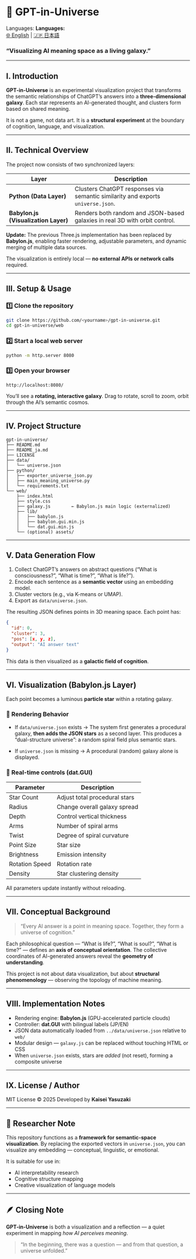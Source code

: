 # 🌌 GPT-in-Universe

Languages:
**Languages:**  
[🌐 English](README.md) | [🇯🇵 日本語](web/README_jp.md)

### “Visualizing AI meaning space as a living galaxy.”

---

## I. Introduction

**GPT-in-Universe** is an experimental visualization project that transforms
the semantic relationships of ChatGPT’s answers into a **three-dimensional galaxy**.
Each star represents an AI-generated thought, and clusters form based on shared meaning.

It is not a game, not data art.
It is a **structural experiment** at the boundary of cognition, language, and visualization.

---

## II. Technical Overview

The project now consists of two synchronized layers:

| Layer                                | Description                                                                     |
| ------------------------------------ | ------------------------------------------------------------------------------- |
| **Python (Data Layer)**              | Clusters ChatGPT responses via semantic similarity and exports `universe.json`. |
| **Babylon.js (Visualization Layer)** | Renders both random and JSON-based galaxies in real 3D with orbit control.      |

**Update:**
The previous Three.js implementation has been replaced by **Babylon.js**,
enabling faster rendering, adjustable parameters, and dynamic merging of multiple data sources.

The visualization is entirely local — **no external APIs or network calls** required.

---

## III. Setup & Usage

### 1️⃣ Clone the repository

```bash
git clone https://github.com/<yourname>/gpt-in-universe.git
cd gpt-in-universe/web
```

### 2️⃣ Start a local web server

```bash
python -m http.server 8080
```

### 3️⃣ Open your browser

```
http://localhost:8080/
```

You’ll see a **rotating, interactive galaxy**.
Drag to rotate, scroll to zoom, orbit through the AI’s semantic cosmos.

---

## IV. Project Structure

```
gpt-in-universe/
├── README.md
├── README_ja.md
├── LICENSE
├── data/
│   └── universe.json
├── python/
│   ├── exporter_universe_json.py
│   ├── main_meaning_universe.py
│   └── requirements.txt
└── web/
    ├── index.html
    ├── style.css
    ├── galaxy.js        ← Babylon.js main logic (externalized)
    ├── lib/
    │   ├── babylon.js
    │   ├── babylon.gui.min.js
    │   └── dat.gui.min.js
    └── (optional) assets/
```

---

## V. Data Generation Flow

1. Collect ChatGPT’s answers on abstract questions
   (“What is consciousness?”, “What is time?”, “What is life?”).
2. Encode each sentence as a **semantic vector** using an embedding model.
3. Cluster vectors (e.g., via K-means or UMAP).
4. Export as `data/universe.json`.

The resulting JSON defines points in 3D meaning space.
Each point has:

```json
{
  "id": 0,
  "cluster": 3,
  "pos": [x, y, z],
  "output": "AI answer text"
}
```

This data is then visualized as a **galactic field of cognition**.

---

## VI. Visualization (Babylon.js Layer)

Each point becomes a luminous **particle star** within a rotating galaxy.

### 🔹 Rendering Behavior

* If `data/universe.json` exists →
  The system first generates a procedural galaxy, **then adds the JSON stars** as a second layer.
  This produces a “dual-structure universe”: a random spiral field plus semantic stars.

* If `universe.json` is missing →
  A procedural (random) galaxy alone is displayed.

### 🔹 Real-time controls (dat.GUI)

| Parameter      | Description                   |
| -------------- | ----------------------------- |
| Star Count     | Adjust total procedural stars |
| Radius         | Change overall galaxy spread  |
| Depth          | Control vertical thickness    |
| Arms           | Number of spiral arms         |
| Twist          | Degree of spiral curvature    |
| Point Size     | Star size                     |
| Brightness     | Emission intensity            |
| Rotation Speed | Rotation rate                 |
| Density        | Star clustering density       |

All parameters update instantly without reloading.

---

## VII. Conceptual Background

> “Every AI answer is a point in meaning space.
> Together, they form a universe of cognition.”

Each philosophical question — “What is life?”, “What is soul?”, “What is time?” —
defines an **axis of conceptual orientation**.
The collective coordinates of AI-generated answers reveal the **geometry of understanding**.

This project is not about data visualization, but about **structural phenomenology** —
observing the topology of machine meaning.

---

## VIII. Implementation Notes

* Rendering engine: **Babylon.js** (GPU-accelerated particle clouds)
* Controller: **dat.GUI** with bilingual labels (JP/EN)
* JSON data automatically loaded from `../data/universe.json` relative to `web/`
* Modular design — `galaxy.js` can be replaced without touching HTML or CSS
* When `universe.json` exists, stars are *added* (not reset), forming a composite universe

---

## IX. License / Author

MIT License © 2025
Developed by **Kaisei Yasuzaki**

---

## 🧭 Researcher Note

This repository functions as a **framework for semantic-space visualization**.
By replacing the exported vectors in `universe.json`,
you can visualize any embedding — conceptual, linguistic, or emotional.

It is suitable for use in:

* AI interpretability research
* Cognitive structure mapping
* Creative visualization of language models

---

## 🪶 Closing Note

**GPT-in-Universe** is both a visualization and a reflection —
a quiet experiment in mapping *how AI perceives meaning*.

> “In the beginning, there was a question —
> and from that question, a universe unfolded.”



